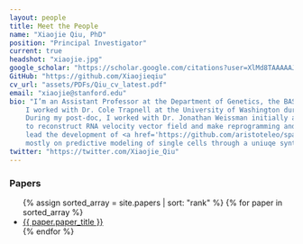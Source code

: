 ```yaml
---
layout: people
title: Meet the People
name: "Xiaojie Qiu, PhD"
position: "Principal Investigator"
current: true
headshot: "xiaojie.jpg"
google_scholar: "https://scholar.google.com/citations?user=XlMd8TAAAAAJ&hl=en"
GitHub: "https://github.com/Xiaojieqiu"
cv_url: "assets/PDFs/Qiu_cv_latest.pdf"
email: "xiaojie@stanford.edu"
bio: "I’m an Assistant Professor at the Department of Genetics, the BASE program, and the Department of Computer Science at Stanford. 
    I worked with Dr. Cole Trapnell at the University of Washington during my PhD to develop Monocle 2 and 3 for pseudotemporal trajectory analysis of scRNA-seq data. 
    During my post-doc, I worked with Dr. Jonathan Weissman initially at UCSF and then Whitehead Institute and MIT to develop <a href='https://github.com/aristoteleo/dynamo-release'>Dynamo</a> 
    to reconstruct RNA velocity vector field and make reprogramming and in silico perturbation predictions with metabolic labeling enabled single-cell RNA-seq. I recently also
    lead the development of <a href='https://github.com/aristoteleo/spateo-release'>Spateo</a>, for advanced spatiotemporal modeling of single cells. My lab is currently focused 
    mostly on predictive modeling of single cells through a uniuqe synthesis of genomics and machine learning. Outside the lab, I like going to the gym, run and read all kinds of books."
twitter: "https://twitter.com/Xiaojie_Qiu"
---
```


<div class="bigspacer"></div>
<h3>Papers</h3>
<div class="spacer"></div>
<ul>
    {% assign sorted_array = site.papers | sort: "rank" %}
    {% for paper in sorted_array %}
        <li><a href="{{ paper.url }}">{{ paper.paper_title }}</a></li>
    {% endfor %}
</ul>
